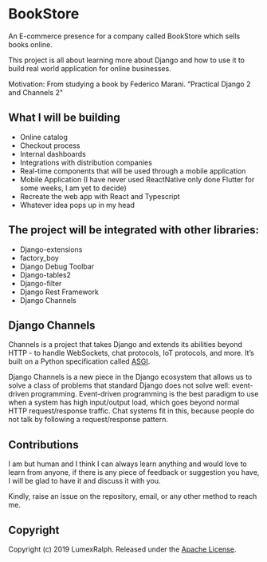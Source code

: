 # BookStore

An E-commerce presence for a company called BookStore which sells books online.

This project is all about learning more about Django and how to use it to build real world application for online businesses.

Motivation: From studying a book by Federico Marani. “Practical Django 2 and Channels 2"

## What I will be building

- Online catalog
- Checkout process
- Internal dashboards
- Integrations with distribution companies
- Real-time components that will be used through a mobile application
- Mobile Application (I have never used ReactNative only done Flutter for some weeks, I am yet to decide)
- Recreate the web app with React and Typescript
- Whatever idea pops up in my head

## The project will be integrated with other libraries:

- Django-extensions
- factory_boy
- Django Debug Toolbar
- Django-tables2
- Django-filter
- Django Rest Framework
- Django Channels

## Django Channels

Channels is a project that takes Django and extends its abilities beyond HTTP - to handle WebSockets, chat protocols, IoT protocols, and more. It’s built on a Python specification called [ASGI](http://asgi.readthedocs.io/).

Django Channels is a new piece in the Django ecosystem that allows us to solve a class of problems that standard Django does not solve well: event-driven programming. Event-driven programming is the best paradigm to use when a system has high input/output load, which goes beyond normal HTTP request/response traffic. Chat systems fit in this, because people do not talk by following a request/response pattern.

## Contributions

I am but human and I think I can always learn anything and would love to learn from anyone, if there is any piece of feedback or suggestion you have, I will be glad to have it and discuss it with you.

Kindly, raise an issue on the repository, email, or any other method to reach me.

## Copyright

Copyright (c) 2019 LumexRalph. Released under the [Apache License](https://github.com/Lumexralph/book-store/blob/master/LICENSE).
